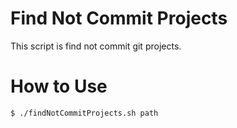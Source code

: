 # Find Not Commit Projects
This script is find not commit git projects.

# How to Use
```
$ ./findNotCommitProjects.sh path
```
